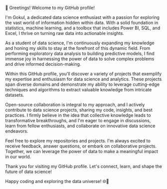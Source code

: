 👋 Greetings! Welcome to my GitHub profile!

I'm Gokul, a dedicated data science enthusiast with a passion for exploring the vast world of information hidden within data. With a solid foundation in statistics, machine learning, and a toolbox that includes Power BI, SQL, and Excel, I thrive on turning raw data into actionable insights.

As a student of data science, I'm continuously expanding my knowledge and honing my skills to stay at the forefront of this dynamic field. From performing exploratory data analysis to building predictive models, I find immense joy in harnessing the power of data to solve complex problems and drive informed decision-making.

Within this GitHub profile, you'll discover a variety of projects that exemplify my expertise and enthusiasm for data science and analytics. These projects span diverse domains and demonstrate my ability to leverage cutting-edge techniques and algorithms to extract valuable knowledge from intricate datasets.

Open-source collaboration is integral to my approach, and I actively contribute to data science projects, sharing my code, insights, and best practices. I firmly believe in the idea that collective knowledge leads to transformative breakthroughs, and I'm eager to engage in discussions, learn from fellow enthusiasts, and collaborate on innovative data science endeavors.

Feel free to explore my repositories and projects. I'm always excited to receive feedback, answer questions, or embark on collaborative projects. Together, we can leverage the power of data to make a meaningful impact in our world.

Thank you for visiting my GitHub profile. Let's connect, learn, and shape the future of data science!

Happy coding and exploring the data universe! 🌐🚀
